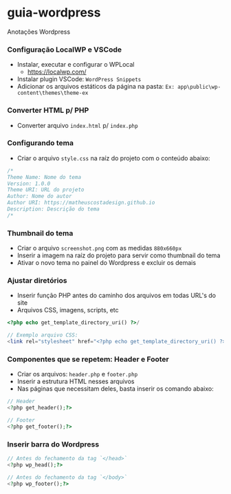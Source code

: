 # guia-wordpress
Anotações Wordpress

### Configuração LocalWP e VSCode
- Instalar, executar e configurar o WPLocal
  - https://localwp.com/
- Instalar plugin VSCode: `WordPress Snippets`
- Adicionar os arquivos estáticos da página na pasta:
  `Ex: app\public\wp-content\themes\theme-ex`

### Converter HTML p/ PHP
- Converter arquivo `index.html` p/ `index.php`

### Configurando tema
- Criar o arquivo `style.css` na raíz do projeto com o conteúdo abaixo:
```css
/*
Theme Name: Nome do tema
Version: 1.0.0
Theme URI: URL do projeto
Author: Nome do autor
Author URI: https://matheuscostadesign.github.io
Description: Descrição do tema
/*
```

### Thumbnail do tema
- Criar o arquivo `screenshot.png` com as medidas `880x660px` 
- Inserir a imagem na raíz do projeto para servir como thumbnail do tema
- Ativar o novo tema no painel do Wordpress e excluir os demais

### Ajustar diretórios
- Inserir função PHP antes do caminho dos arquivos em todas URL's do site
- Arquivos CSS, imagens, scripts, etc

```php
<?php echo get_template_directory_uri() ?>/

// Exemplo arquivo CSS:
<link rel="stylesheet" href="<?php echo get_template_directory_uri() ?>/css/main.min.css">
```

### Componentes que se repetem: Header e Footer
- Criar os arquivos: `header.php` e `footer.php` 
- Inserir a estrutura HTML nesses arquivos
- Nas páginas que necessitam deles, basta inserir os comando abaixo:

```php
// Header
<?php get_header();?>

// Footer
<?php get_footer();?>
```

### Inserir barra do Wordpress

```php
// Antes do fechamento da tag `</head>`
<?php wp_head();?>

// Antes do fechamento da tag `</body>`
<?php wp_footer();?>
```
